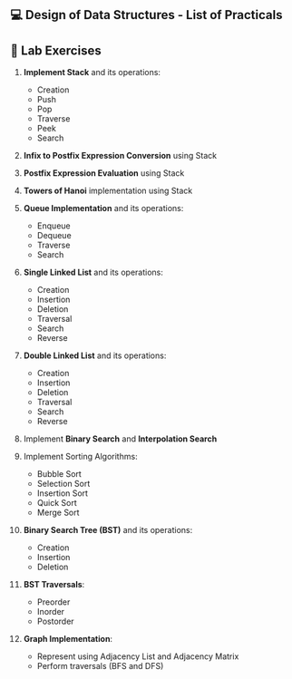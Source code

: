 ## 💻 Design of Data Structures - List of Practicals

## 🔬 Lab Exercises

1. **Implement Stack** and its operations:
   - Creation
   - Push
   - Pop
   - Traverse
   - Peek
   - Search

2. **Infix to Postfix Expression Conversion** using Stack

3. **Postfix Expression Evaluation** using Stack

4. **Towers of Hanoi** implementation using Stack

5. **Queue Implementation** and its operations:
   - Enqueue
   - Dequeue
   - Traverse
   - Search

6. **Single Linked List** and its operations:
   - Creation
   - Insertion
   - Deletion
   - Traversal
   - Search
   - Reverse

7. **Double Linked List** and its operations:
   - Creation
   - Insertion
   - Deletion
   - Traversal
   - Search
   - Reverse

8. Implement **Binary Search** and **Interpolation Search**

9. Implement Sorting Algorithms:
   - Bubble Sort
   - Selection Sort
   - Insertion Sort
   - Quick Sort
   - Merge Sort

10. **Binary Search Tree (BST)** and its operations:
    - Creation
    - Insertion
    - Deletion

11. **BST Traversals**:
    - Preorder
    - Inorder
    - Postorder

12. **Graph Implementation**:
    - Represent using Adjacency List and Adjacency Matrix
    - Perform traversals (BFS and DFS)

